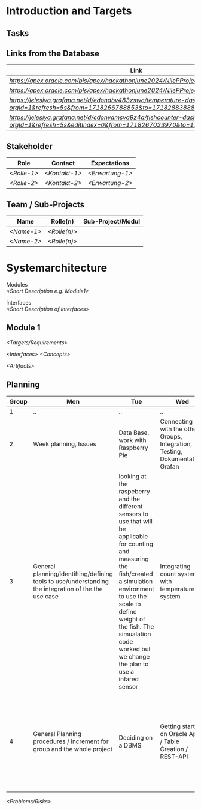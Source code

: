 # Introduction and Targets

## Tasks

## Links from the Database
| Link         |        |
|--------------|----------------|
| *https://apex.oracle.com/pls/apex/hackathonjune2024/NilePProject/TEMPERATURE_DATA* | *temp* | 
| *https://apex.oracle.com/pls/apex/hackathonjune2024/NilePProject/FISHCOUNTER_DATA* | *counter* | 
| *https://jelesiya.grafana.net/d/edondbv483zswc/temperature-dashboard?orgId=1&refresh=5s&from=1718266788853&to=1718288388854* | *Dashboard temperature* |
| *https://jelesiya.grafana.net/d/cdonvamsva9z4a/fishcounter-dashboard?orgId=1&refresh=5s&editIndex=0&from=1718267023970&to=1718288623970* | *Dashboard fishcounter* |

## Stakeholder

| Role         | Contact        | Expectations      |
|--------------|----------------|-------------------|
| *\<Rolle-1>* | *\<Kontakt-1>* | *\<Erwartung-1>*  |
| *\<Rolle-2>* | *\<Kontakt-2>* | *\<Erwartung-2>*  |

## Team / Sub-Projects

| Name         | Rolle(n)       | Sub-Project/Modul |
|--------------|----------------|-------------------|
| *\<Name-1>*  | *\<Rolle(n)>*  |                   |
| *\<Name-2>*  | *\<Rolle(n)>*  |                   |

# Systemarchitecture

Modules  
*\<Short Description e.g. Module1>*

Interfaces  
*\<Short Description of interfaces>*

## Module 1

*\<Targets/Requirements>*

*\<Interfaces>*
*\<Concepts>*

*\<Artifacts>*

## Planning

| Group         | Mon        | Tue      | Wed   | Thu  | Fri  |
|--------------|----------------|-------------------|-------------|------------|---------|
| 1 | .. | ..  | .. | ..| .. |
| 2 |  Week planning, Issues | Data Base, work with Raspberry Pie   | Connecting with the other Groups, Integration, Testing, Dokumentation, Grafan  | Grafana, Data base, work with group 3 | Presentation |
| 3 | General planning/identifting/defining tools to use/understanding the integration of the the use case | looking at the raspeberry and the different sensors to use that will be applicable for counting and measuring the fish/created a simulation environment to use the scale to define weight of the fish. The simualation code worked but we change the plan to use a infared sensor | Integrating count system with temperature system | Database implemention and connection| Building the system and presentation |
| 4 |  General Planning procedures / increment for group and the whole project | Deciding on a DBMS | Getting started on Oracle Apex / Table Creation / REST-API | Integrating the other Groups in the DB / Refining Processes / Integrating the general Form for the Insepctor / Creation of UI-Interface using Oracle Apex| Final Refinements before the Presentation (Integration of the optimized Inspector_Report + Preparation Process for the Final_Presentation |



*\<Problems/Risks>*
